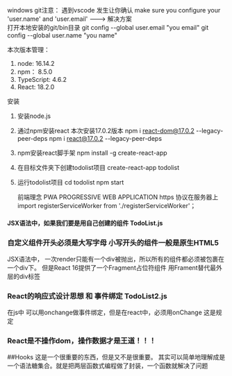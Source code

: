 windows git注意：
遇到vscode 发生让你确认 make sure you configure your 'user.name' and 'user.email'
---> 解决方案  
打开本地安装的git/bin目录
git config --global user.email "you email"
git config --global user.name "you name"

本次版本管理：
1. node:      16.14.2
2. npm：       8.5.0
3. TypeScript: 4.6.2
4. React:     18.2.0

安装
1. 安装node.js
2. 通过npm安装react   本次安装17.0.2版本
    npm i react-dom@17.0.2 --legacy-peer-deps
    npm i react@17.0.2 --legacy-peer-deps
3. npm安装react脚手架 
    npm install -g create-react-app
4. 在目标文件夹下创建todolist项目
    create-react-app todolist
5. 运行todolist项目
    cd todolist
    npm start


    前端理念  PWA  PROGRESSIVE WEB APPLICATION
https 协议在服务器上
import registerServiceWorker from './registerServiceWorker'；   


#### JSX语法中，如果我们要是用自己创建的组件   TodoList.js
### 自定义组件开头必须是大写字母  小写开头的组件一般是原生HTML5

JSX语法中， 一次render只能有一个div被抛出，所以所有的组件都必须被包裹在一个div下。
但是React 16提供了一个Fragment占位符组件  用Frament替代最外层的div标签


### React的响应式设计思想  和  事件绑定  TodoList2.js
在js中 可以用onchange做事件绑定，但是在react中，必须用onChange  这是规定

### React是不操作dom，操作数据才是王道！！！


##Hooks
这是一个很重要的东西，但是又不是很重要。
其实可以简单地理解成是一个语法糖集合。就是把两层函数式编程做了封装，一个函数就解决了问题